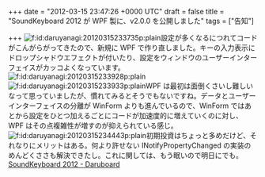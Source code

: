 
+++
date = "2012-03-15 23:47:26 +0000 UTC"
draft = false
title = "SoundKeyboard 2012 が WPF 製に、v2.0.0 を公開しました"
tags = ["告知"]

+++
<img src="http://cdn-ak.f.st-hatena.com/images/fotolife/d/daruyanagi/20120315/20120315233735.png" alt="f:id:daruyanagi:20120315233735p:plain" title="f:id:daruyanagi:20120315233735p:plain" class="hatena-fotolife"/>設定が多くなるにつれてコードがこんがらがってきたので、新規に WPF で作り直しました。キーの入力表示にドロップシャドウエフェクトが付いたり、設定をウィンドウのユーザーインターフェイスがカッコよくなっています。<img src="http://cdn-ak.f.st-hatena.com/images/fotolife/d/daruyanagi/20120315/20120315233928.png" alt="f:id:daruyanagi:20120315233928p:plain" title="f:id:daruyanagi:20120315233928p:plain" class="hatena-fotolife"/><img src="http://cdn-ak.f.st-hatena.com/images/fotolife/d/daruyanagi/20120315/20120315233933.png" alt="f:id:daruyanagi:20120315233933p:plain" title="f:id:daruyanagi:20120315233933p:plain" class="hatena-fotolife"/>WPF は最初は面倒くさいし難しいなって思っていましたが、慣れてみるとそうでもないですね。データとユーザーインターフェイスの分離が WinForm よりも進んでいるので、WinForm ではあとから設定をひとつ加えるごとにコードが加速度的に増えていくのに対し、 WPF はその点複雑性が増すのが抑えられている感じ。<img src="http://cdn-ak.f.st-hatena.com/images/fotolife/d/daruyanagi/20120315/20120315234443.png" alt="f:id:daruyanagi:20120315234443p:plain" title="f:id:daruyanagi:20120315234443p:plain" class="hatena-fotolife"/>初期投資はちょっと多めだけど、それなりにメリットはある。何より許せない INotifyPropertyChanged の実装のめんどくささも解決できたし。これに関しては、もう眠いので明日にでも。<a href="http://daruyanagi.net/SoundKeyboard%202012">SoundKeyboard 2012 - Daruboard</a>


